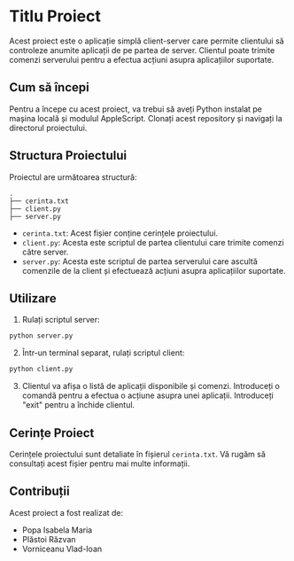 # Titlu Proiect

Acest proiect este o aplicație simplă client-server care permite clientului să controleze anumite aplicații de pe partea de server. Clientul poate trimite comenzi serverului pentru a efectua acțiuni asupra aplicațiilor suportate.

## Cum să începi

Pentru a începe cu acest proiect, va trebui să aveți Python instalat pe mașina locală și modulul AppleScript. Clonați acest repository și navigați la directorul proiectului.

## Structura Proiectului

Proiectul are următoarea structură:

```
.
├── cerinta.txt
├── client.py
├── server.py
```

- `cerinta.txt`: Acest fișier conține cerințele proiectului.
- `client.py`: Acesta este scriptul de partea clientului care trimite comenzi către server.
- `server.py`: Acesta este scriptul de partea serverului care ascultă comenzile de la client și efectuează acțiuni asupra aplicațiilor suportate.

## Utilizare

1. Rulați scriptul server:

```sh
python server.py
```

2. Într-un terminal separat, rulați scriptul client:

```sh
python client.py
```

3. Clientul va afișa o listă de aplicații disponibile și comenzi. Introduceți o comandă pentru a efectua o acțiune asupra unei aplicații. Introduceți "exit" pentru a închide clientul.

## Cerințe Proiect

Cerințele proiectului sunt detaliate în fișierul `cerinta.txt`. Vă rugăm să consultați acest fișier pentru mai multe informații.

## Contribuții

Acest proiect a fost realizat de:
  - Popa Isabela Maria
  - Plăstoi Răzvan
  - Vorniceanu Vlad-Ioan
